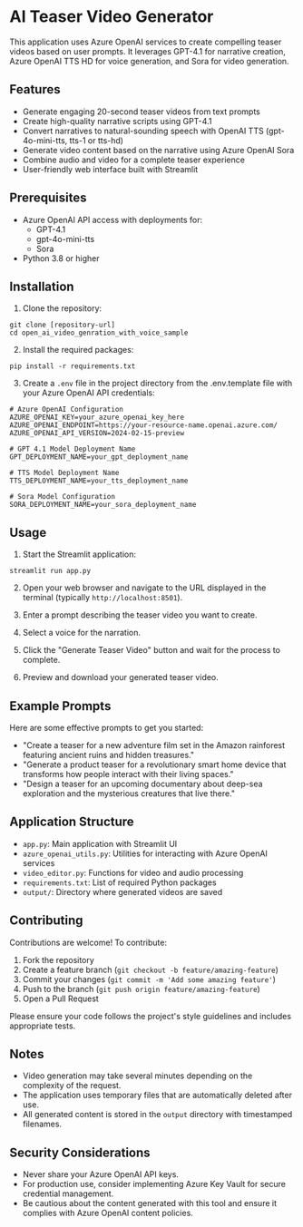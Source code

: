 # AI Teaser Video Generator

This application uses Azure OpenAI services to create compelling teaser videos based on user prompts. It leverages GPT-4.1 for narrative creation, Azure OpenAI TTS HD for voice generation, and Sora for video generation.

## Features

- Generate engaging 20-second teaser videos from text prompts
- Create high-quality narrative scripts using GPT-4.1
- Convert narratives to natural-sounding speech with OpenAI TTS (gpt-4o-mini-tts, tts-1 or tts-hd)
- Generate video content based on the narrative using Azure OpenAI Sora
- Combine audio and video for a complete teaser experience
- User-friendly web interface built with Streamlit

## Prerequisites

- Azure OpenAI API access with deployments for:
  - GPT-4.1
  - gpt-4o-mini-tts
  - Sora
- Python 3.8 or higher

## Installation

1. Clone the repository:
```
git clone [repository-url]
cd open_ai_video_genration_with_voice_sample
```

2. Install the required packages:
```
pip install -r requirements.txt
```

3. Create a `.env` file in the project directory from the .env.template file with your Azure OpenAI API credentials:
```
# Azure OpenAI Configuration
AZURE_OPENAI_KEY=your_azure_openai_key_here
AZURE_OPENAI_ENDPOINT=https://your-resource-name.openai.azure.com/
AZURE_OPENAI_API_VERSION=2024-02-15-preview

# GPT 4.1 Model Deployment Name
GPT_DEPLOYMENT_NAME=your_gpt_deployment_name

# TTS Model Deployment Name
TTS_DEPLOYMENT_NAME=your_tts_deployment_name

# Sora Model Configuration
SORA_DEPLOYMENT_NAME=your_sora_deployment_name
```

## Usage

1. Start the Streamlit application:
```
streamlit run app.py
```

2. Open your web browser and navigate to the URL displayed in the terminal (typically `http://localhost:8501`).

3. Enter a prompt describing the teaser video you want to create.

4. Select a voice for the narration.

5. Click the "Generate Teaser Video" button and wait for the process to complete.

6. Preview and download your generated teaser video.

## Example Prompts

Here are some effective prompts to get you started:

- "Create a teaser for a new adventure film set in the Amazon rainforest featuring ancient ruins and hidden treasures."
- "Generate a product teaser for a revolutionary smart home device that transforms how people interact with their living spaces."
- "Design a teaser for an upcoming documentary about deep-sea exploration and the mysterious creatures that live there."


## Application Structure

- `app.py`: Main application with Streamlit UI
- `azure_openai_utils.py`: Utilities for interacting with Azure OpenAI services
- `video_editor.py`: Functions for video and audio processing
- `requirements.txt`: List of required Python packages
- `output/`: Directory where generated videos are saved

## Contributing

Contributions are welcome! To contribute:

1. Fork the repository
2. Create a feature branch (`git checkout -b feature/amazing-feature`)
3. Commit your changes (`git commit -m 'Add some amazing feature'`)
4. Push to the branch (`git push origin feature/amazing-feature`)
5. Open a Pull Request

Please ensure your code follows the project's style guidelines and includes appropriate tests.

## Notes

- Video generation may take several minutes depending on the complexity of the request.
- The application uses temporary files that are automatically deleted after use.
- All generated content is stored in the `output` directory with timestamped filenames.

## Security Considerations

- Never share your Azure OpenAI API keys.
- For production use, consider implementing Azure Key Vault for secure credential management.
- Be cautious about the content generated with this tool and ensure it complies with Azure OpenAI content policies.

